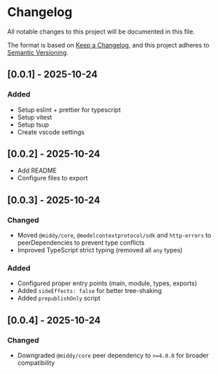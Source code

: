 # Changelog

All notable changes to this project will be documented in this file.

The format is based on [Keep a Changelog](https://keepachangelog.com/en/1.1.0/),
and this project adheres to [Semantic Versioning](https://semver.org/spec/v2.0.0.html).

## [0.0.1] - 2025-10-24

### Added

- Setup eslint + prettier for typescript
- Setup vitest
- Setup tsup
- Create vscode settings

## [0.0.2] - 2025-10-24

- Add README
- Configure files to export

## [0.0.3] - 2025-10-24

### Changed

- Moved `@middy/core`, `@modelcontextprotocol/sdk` and `http-errors` to peerDependencies to prevent type conflicts
- Improved TypeScript strict typing (removed all `any` types)

### Added

- Configured proper entry points (main, module, types, exports)
- Added `sideEffects: false` for better tree-shaking
- Added `prepublishOnly` script

## [0.0.4] - 2025-10-24

### Changed

- Downgraded `@middy/core` peer dependency to `>=4.0.0` for broader compatibility
